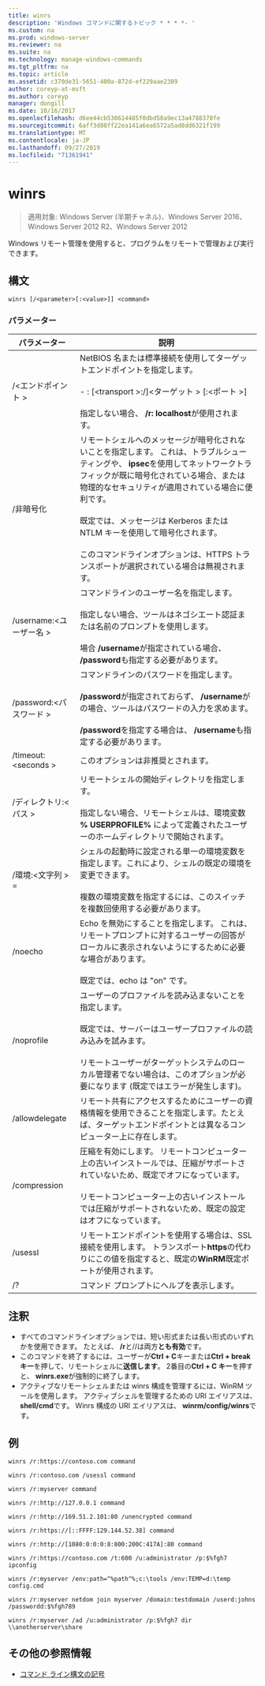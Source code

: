 ```yaml
---
title: winrs
description: 'Windows コマンドに関するトピック * * * *- '
ms.custom: na
ms.prod: windows-server
ms.reviewer: na
ms.suite: na
ms.technology: manage-windows-commands
ms.tgt_pltfrm: na
ms.topic: article
ms.assetid: c370de31-5651-400a-872d-ef229aae2309
author: coreyp-at-msft
ms.author: coreyp
manager: dongill
ms.date: 10/16/2017
ms.openlocfilehash: d6ee44cb530614485f0dbd58a9ec13a4788370fe
ms.sourcegitcommit: 6aff3d88ff22ea141a6ea6572a5ad8dd6321f199
ms.translationtype: MT
ms.contentlocale: ja-JP
ms.lasthandoff: 09/27/2019
ms.locfileid: "71361941"
---
```

# <a name="winrs"></a>winrs

>適用対象: Windows Server (半期チャネル)、Windows Server 2016、Windows Server 2012 R2、Windows Server 2012

Windows リモート管理を使用すると、プログラムをリモートで管理および実行できます。   
## <a name="syntax"></a>構文  
```  
winrs [/<parameter>[:<value>]] <command>  
```  
### <a name="parameters"></a>パラメーター  

|           パラメーター            |                                                                                                                                                                                    説明                                                                                                                                                                                     |
|--------------------------------|------------------------------------------------------------------------------------------------------------------------------------------------------------------------------------------------------------------------------------------------------------------------------------------------------------------------------------------------------------------------------------|
|      /\<エンドポイント >       |                                                                                          NetBIOS 名または標準接続を使用してターゲットエンドポイントを指定します。<br /><br />-   <url>: [\<transport >:/]\<ターゲット > [:\<ポート >]<br /><br />指定しない場合、 **/r: localhost**が使用されます。                                                                                          |
|          /非暗号化          | リモートシェルへのメッセージが暗号化されないことを指定します。 これは、トラブルシューティングや、 **ipsec**を使用してネットワークトラフィックが既に暗号化されている場合、または物理的なセキュリティが適用されている場合に便利です。<br /><br />既定では、メッセージは Kerberos または NTLM キーを使用して暗号化されます。<br /><br />このコマンドラインオプションは、HTTPS トランスポートが選択されている場合は無視されます。 |
|     /username:\<ユーザー名 >      |                                                                                コマンドラインのユーザー名を指定します。<br /><br />指定しない場合、ツールはネゴシエート認証または名前のプロンプトを使用します。<br /><br />場合 **/username**が指定されている場合、 **/password**も指定する必要があります。                                                                                 |
|     /password:\<パスワード >      |                                                                           コマンドラインのパスワードを指定します。<br /><br />**/password**が指定されておらず、 **/username**がの場合、ツールはパスワードの入力を求めます。<br /><br />**/password**を指定する場合は、 **/username**も指定する必要があります。                                                                            |
|      /timeout:\<seconds >       |                                                                                                                                                                             このオプションは非推奨とされます。                                                                                                                                                                             |
|       /ディレクトリ:\<パス >       |                                                                                            リモートシェルの開始ディレクトリを指定します。<br /><br />指定しない場合、リモートシェルは、環境変数 **% USERPROFILE%** によって定義されたユーザーのホームディレクトリで開始されます。                                                                                             |
| /環境:\<文字列 > =<value> |                                                                          シェルの起動時に設定される単一の環境変数を指定します。これにより、シェルの既定の環境を変更できます。<br /><br />複数の環境変数を指定するには、このスイッチを複数回使用する必要があります。                                                                          |
|            /noecho             |                                                                                                    Echo を無効にすることを指定します。 これは、リモートプロンプトに対するユーザーの回答がローカルに表示されないようにするために必要な場合があります。<br /><br />既定では、echo は "on" です。                                                                                                    |
|           /noprofile           |                                              ユーザーのプロファイルを読み込まないことを指定します。<br /><br />既定では、サーバーはユーザープロファイルの読み込みを試みます。<br /><br />リモートユーザーがターゲットシステムのローカル管理者でない場合は、このオプションが必要になります (既定ではエラーが発生します)。                                               |
|         /allowdelegate         |                                                                                                                  リモート共有にアクセスするためにユーザーの資格情報を使用できることを指定します。たとえば、ターゲットエンドポイントとは異なるコンピューター上に存在します。                                                                                                                   |
|          /compression          |                                                                           圧縮を有効にします。  リモートコンピューター上の古いインストールでは、圧縮がサポートされていないため、既定でオフになっています。<br /><br />リモートコンピューター上の古いインストールでは圧縮がサポートされないため、既定の設定はオフになっています。                                                                           |
|            /usessl             |                                                                                                               リモートエンドポイントを使用する場合は、SSL 接続を使用します。  トランスポート**https**の代わりにこの値を指定すると、既定の**WinRM**既定ポートが使用されます。                                                                                                                |
|               /?               |                                                                                                                                                                        コマンド プロンプトにヘルプを表示します。                                                                                                                                                                        |

## <a name="remarks"></a>注釈  
-   すべてのコマンドラインオプションでは、短い形式または長い形式のいずれかを使用できます。 たとえば、 **/r**と//は両方**とも有効**です。  
-   このコマンドを終了するには、ユーザーが**Ctrl + C**キーまたは**Ctrl + break キー**を押して、リモートシェルに**送信します**。 2番目の**Ctrl + C キー**を押すと、 **winrs.exe**が強制的に終了します。  
-   アクティブなリモートシェルまたは winrs 構成を管理するには、WinRM ツールを使用します。  アクティブシェルを管理するための URI エイリアスは、 **shell/cmd**です。  Winrs 構成の URI エイリアスは、 **winrm/config/winrs**です。  

## <a name="BKMK_Examples"></a>例  
```  
winrs /r:https://contoso.com command  
```  
```  
winrs /r:contoso.com /usessl command  
```  
```  
winrs /r:myserver command  
```  
```  
winrs /r:http://127.0.0.1 command  
```  
```  
winrs /r:http://169.51.2.101:80 /unencrypted command  
```  
```  
winrs /r:https://[::FFFF:129.144.52.38] command  
```  
```  
winrs /r:http://[1080:0:0:0:8:800:200C:417A]:80 command  
```  
```  
winrs /r:https://contoso.com /t:600 /u:administrator /p:$%fgh7 ipconfig  
```  
```  
winrs /r:myserver /env:path=^%path^%;c:\tools /env:TEMP=d:\temp config.cmd  
```  
```  
winrs /r:myserver netdom join myserver /domain:testdomain /userd:johns /passwordd:$%fgh789  
```  
```  
winrs /r:myserver /ad /u:administrator /p:$%fgh7 dir \\anotherserver\share  
```  

## <a name="additional-references"></a>その他の参照情報  
-   [コマンド ライン構文の記号](command-line-syntax-key.md)  


